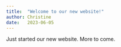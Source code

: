 ```yaml
---
title:  "Welcome to our new website!"
author: Christine
date:   2023-06-05
---
```


Just started our new website. More to come.